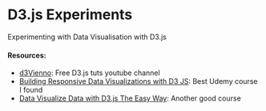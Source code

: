 #  D3.js Experiments E x p e r i m e n t i n g   w i t h   D a t a   V i s u a l i s a t i o n   w i t h   D 3 . j s #### Resources:* [d3Vienno](https://www.youtube.com/user/d3Vienno/videos?sort=da&view=0&flow=grid): Free D3.js tuts youtube channel* [Building Responsive Data Visualizations with D3 JS](https://www.udemy.com/building-responsive-data-visualizations-with-d3js/): Best Udemy course I found* [Data Visualize Data with D3.js The Easy Way](https://github.com/adam-p/markdown-here/wiki/Markdown-Cheatsheet): Another good course 
